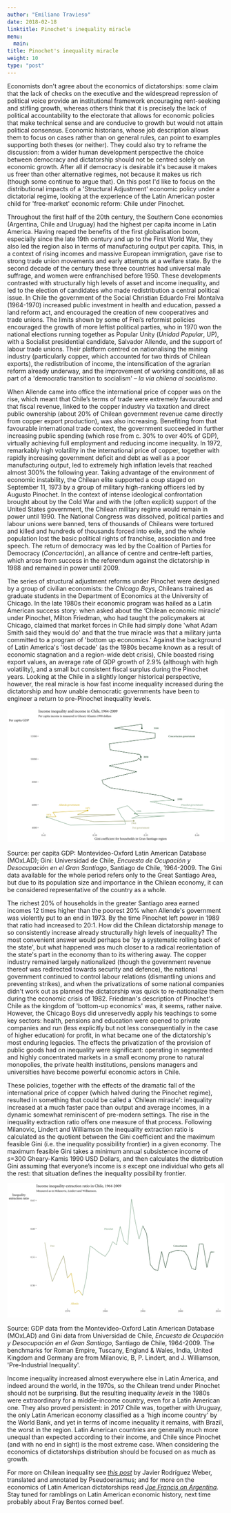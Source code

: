 ```yaml
---
author: "Emiliano Travieso"
date: 2018-02-18
linktitle: Pinochet's inequality miracle
menu:
  main:
title: Pinochet's inequality miracle
weight: 10
type: "post"
---
```


Economists don't agree about the economics of dictatorships: some claim
that the lack of checks on the executive and the widespread repression
of political voice provide an institutional framework encouraging
rent-seeking and stifling growth, whereas others think that it is
precisely the lack of political accountability to the electorate that
allows for economic policies that make technical sense and are conducive
to growth but would not attain political consensus. Economic historians,
whose job description allows them to focus on cases rather than on
general rules, can point to examples supporting both theses (or
neither). They could also try to reframe the discussion: from a wider
human development perspective the choice between democracy and
dictatorship should not be centred solely on economic growth. After all
if democracy is desirable it's because it makes us freer than other
alternative regimes, not because it makes us rich (though some continue
to argue that). On this post I'd like to focus on the distributional
impacts of a 'Structural Adjustment' economic policy under a dictatorial
regime, looking at the experience of the Latin American poster child for
'free-market' economic reform: Chile under Pinochet.

Throughout the first half of the 20th century, the Southern Cone
economies (Argentina, Chile and Uruguay) had the highest per capita
income in Latin America. Having reaped the benefits of the first
globalisation boom, especially since the late 19th century and up to
the First World War, they also led the region also in terms of
manufacturing output per capita. This, in a context of rising incomes
and massive European immigration, gave rise to strong trade union
movements and early attempts at a welfare state. By the second decade of
the century these three countries had universal male suffrage, and women
were enfranchised before 1950. These developments contrasted with
structurally high levels of asset and income inequality, and led to the
election of candidates who made redistribution a central political
issue. In Chile the government of the Social Christian Eduardo Frei
Montalva (1964-1970) increased public investment in health and
education, passed a land reform act, and encouraged the creation of new
cooperatives and trade unions. The limits shown by some of Frei’s
reformist policies encouraged the growth of more leftist political
parties, who in 1970 won the national elections running together as
Popular Unity (*Unidad Popular*, UP), with a Socialist presidential
candidate, Salvador Allende, and the support of labour trade unions.
Their platform centred on nationalising the mining industry
(particularly copper, which accounted for two thirds of Chilean
exports), the redistribution of income, the intensification of the
agrarian reform already underway, and the improvement of working
conditions, all as part of a 'democratic transition to socialism' – *la
vía chilena al socialismo*.

When Allende came into office the international price of copper was on
the rise, which meant that Chile’s terms of trade were extremely
favourable and that fiscal revenue, linked to the copper industry via
taxation and direct public ownership (about 20% of Chilean government
revenue came directly from copper export production), was also
increasing. Benefiting from that favourable international trade context,
the government succeeded in further increasing public spending (which
rose from c. 30% to over 40% of GDP), virtually achieving full
employment and reducing income inequality. In 1972, remarkably high
volatility in the international price of copper, together with rapidly
increasing government deficit and debt as well as a poor manufacturing
output, led to extremely high inflation levels that reached almost 300%
the following year. Taking advantage of the environment of economic
instability, the Chilean elite supported a coup staged on September 11,
1973 by a group of military high-ranking officers led by Augusto
Pinochet. In the context of intense ideological confrontation brought
about by the Cold War and with the (often explicit) support of the
United States government, the Chilean military regime would remain in
power until 1990. The National Congress was dissolved, political parties
and labour unions were banned, tens of thousands of Chileans were
tortured and killed and hundreds of thousands forced into exile, and the
whole population lost the basic political rights of franchise,
association and free speech. The return of democracy was led by the
Coalition of Parties for Democracy (*Concertación*), an alliance of
centre and centre-left parties, which arose from success in the
referendum against the dictatorship in 1988 and remained in power until
2009.

The series of structural adjustment reforms under Pinochet were designed
by a group of civilian economists: the *Chicago Boys*, Chileans trained
as graduate students in the Department of Economics at the University of
Chicago. In the late 1980s their economic program was hailed as a Latin
American success story: when asked about the ‘Chilean economic miracle’
under Pinochet, Milton Friedman, who had taught the policymakers at
Chicago, claimed that market forces in Chile had simply done 'what Adam
Smith said they would do' and that the true miracle was that a military
junta committed to a program of 'bottom up economics.' Against the
background of Latin America's 'lost decade' (as the 1980s became known
as a result of economic stagnation and a region-wide debt crisis), Chile
boasted rising export values, an average rate of GDP growth of 2.9%
(although with high volatility), and a small but consistent fiscal
surplus during the Pinochet years. Looking at the Chile in a slightly
longer historical perspective, however, the real miracle is how fast
income inequality increased during the dictatorship and how unable
democratic governments have been to engineer a return to pre-Pinochet
inequality levels.

![Inequality in Chile](/static/img/chile.png)

Source: per capita GDP: Montevideo-Oxford Latin American Database
(MOxLAD); Gini: Universidad de Chile, *Encuesta de Ocupación y
Desocupación en el Gran Santiago*, Santiago de Chile, 1964-2009. The
Gini data available for the whole period refers only to the Great
Santiago Area, but due to its population size and importance in the
Chilean economy, it can be considered representative of the country as a
whole.

The richest 20% of households in the greater Santiago area earned
incomes 12 times higher than the poorest 20% when Allende's government
was violently put to an end in 1973. By the time Pinochet left power in
1989 that ratio had increased to 20:1. How did the Chilean dictatorship
manage to so consistently increase already structurally high levels of
inequality? The most convenient answer would perhaps be 'by a systematic
rolling back of the state', but what happened was much closer to a
radical reorientation of the state's part in the economy than to its
withering away. The copper industry remained largely nationalized
(though the government revenue thereof was redirected towards security
and defence), the national government continued to control labour
relations (dismantling unions and preventing strikes), and when the
privatizations of some national companies didn't work out as planned the
dictatorship was quick to re-nationalize them during the economic crisis
of 1982. Friedman's description of Pinochet's Chile as the kingdom of
'bottom-up economics' was, it seems, rather naive. However, the Chicago
Boys did unreservedly apply his teachings to some key sectors: health,
pensions and education were opened to private companies and run (less
explicitly but not less consequentially in the case of higher education)
for profit, in what became one of the dictatorship's most enduring
legacies. The effects the privatization of the provision of public goods
had on inequality were significant: operating in segmented and highly
concentrated markets in a small economy prone to natural monopolies, the
private health institutions, pensions managers and universities have
become powerful economic actors in Chile.

These policies, together with the effects of the dramatic fall of the
international price of copper (which halved during the Pinochet regime),
resulted in something that could be called a 'Chilean miracle':
inequality increased at a much faster pace than output and average incomes,
in a dynamic somewhat reminiscent of pre-modern settings. The rise in
the inequality extraction ratio offers one measure of that process.
Following Milanovic, Lindert and Williamson the inequality extraction
ratio is calculated as the quotient between the Gini coefficient and the
maximum feasible Gini (i.e. the inequality possibility frontier) in a
given economy. The maximum feasible Gini takes a minimum annual
subsistence income of *s*=300 Gheary-Kamis 1990 USD Dollars, and then
calculates the distribution Gini assuming that everyone’s income is *s*
except one individual who gets all the rest: that situation defines the
inequality possibility frontier.

![Inequality extraction ratio in Chile](/static/img/chile2.png)

Source: GDP data from the Montevideo-Oxford Latin American Database
(MOxLAD) and Gini data from Universidad de Chile, *Encuesta de Ocupación
y Desocupación en el Gran Santiago*, Santiago de Chile, 1964-2009. The
benchmarks for Roman Empire, Tuscany, England & Wales, India, United
Kingdom and Germany are from Milanovic, B, P. Lindert, and J.
Williamson, 'Pre-Industrial Inequality'.

Income inequality increased almost everywhere else in Latin America, and
indeed around the world, in the 1970s, so the Chilean trend under
Pinochet should not be surprising. But the resulting inequality *levels*
in the 1980s were extraordinary for a middle-income country, even for a
Latin American one. They also proved persistent: in 2017 Chile was,
together with Uruguay, the only Latin American economy classified as a
'high income country' by the World Bank, and yet in terms of income
inequality it remains, with Brazil, the worst in the region. Latin
American countries are generally much more unequal than expected
according to their income, and Chile since Pinochet (and with no end in
sight) is the most extreme case. When considering the economics of
dictatorships distribution should be focused on as much as growth.

For more on Chilean inequality see [*this
post*](https://pseudoerasmus.com/2015/04/24/chilean-inequality-the-first-globalisation-1870-1914/)
by Javier Rodríguez Weber, translated and annotated by Pseudoerasmus; and
for more on the economics of Latin American dictatorships read [*Joe
Francis on Argentina*](http://www.joefrancis.info/profits-and-terror/).
Stay tuned for ramblings on Latin American economic history, next time
probably about Fray Bentos corned beef.

